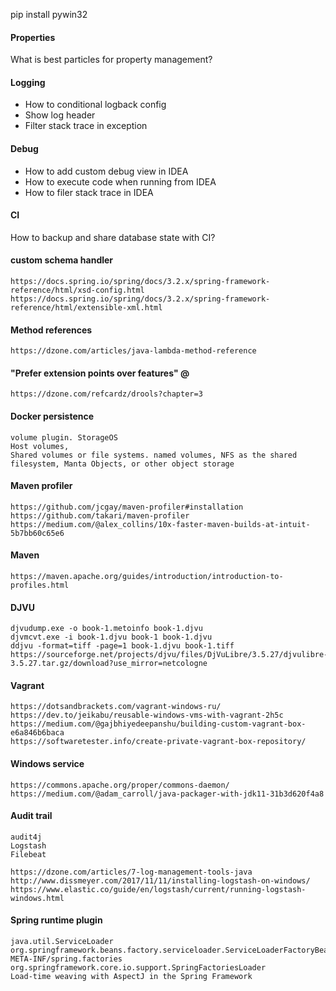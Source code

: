 pip install pywin32

#### Properties

What is best particles for property management?  

#### Logging
* How to conditional logback config
* Show log header
* Filter stack trace in exception

#### Debug
* How to add custom debug view in IDEA
* How to execute code when running from IDEA
* How to filer stack trace in IDEA

#### CI 

How to backup and share database state with CI?

#### custom schema handler

    https://docs.spring.io/spring/docs/3.2.x/spring-framework-reference/html/xsd-config.html
    https://docs.spring.io/spring/docs/3.2.x/spring-framework-reference/html/extensible-xml.html
    
#### Method references 

    https://dzone.com/articles/java-lambda-method-reference
    
#### "Prefer extension points over features" @ 

    https://dzone.com/refcardz/drools?chapter=3
    
#### Docker persistence

    volume plugin. StorageOS 
    Host volumes, 
    Shared volumes or file systems. named volumes, NFS as the shared filesystem, Manta Objects, or other object storage
    
#### Maven profiler

    https://github.com/jcgay/maven-profiler#installation
    https://github.com/takari/maven-profiler
    https://medium.com/@alex_collins/10x-faster-maven-builds-at-intuit-5b7bb60c65e6
    
#### Maven

    https://maven.apache.org/guides/introduction/introduction-to-profiles.html
    
#### DJVU
    
    djvudump.exe -o book-1.metoinfo book-1.djvu
    djvmcvt.exe -i book-1.djvu book-1 book-1.djvu
    ddjvu -format=tiff -page=1 book-1.djvu book-1.tiff
    https://sourceforge.net/projects/djvu/files/DjVuLibre/3.5.27/djvulibre-3.5.27.tar.gz/download?use_mirror=netcologne
    
#### Vagrant 

    https://dotsandbrackets.com/vagrant-windows-ru/
    https://dev.to/jeikabu/reusable-windows-vms-with-vagrant-2h5c
    https://medium.com/@gajbhiyedeepanshu/building-custom-vagrant-box-e6a846b6baca
    https://softwaretester.info/create-private-vagrant-box-repository/
    
#### Windows service 

    https://commons.apache.org/proper/commons-daemon/    
    https://medium.com/@adam_carroll/java-packager-with-jdk11-31b3d620f4a8
    
#### Audit trail 

    audit4j
    Logstash
    Filebeat
    
    https://dzone.com/articles/7-log-management-tools-java
    http://www.dissmeyer.com/2017/11/11/installing-logstash-on-windows/
    https://www.elastic.co/guide/en/logstash/current/running-logstash-windows.html
    
#### Spring runtime plugin

    java.util.ServiceLoader
    org.springframework.beans.factory.serviceloader.ServiceLoaderFactoryBean
    META-INF/spring.factories
    org.springframework.core.io.support.SpringFactoriesLoader
    Load-time weaving with AspectJ in the Spring Framework
    
    

    